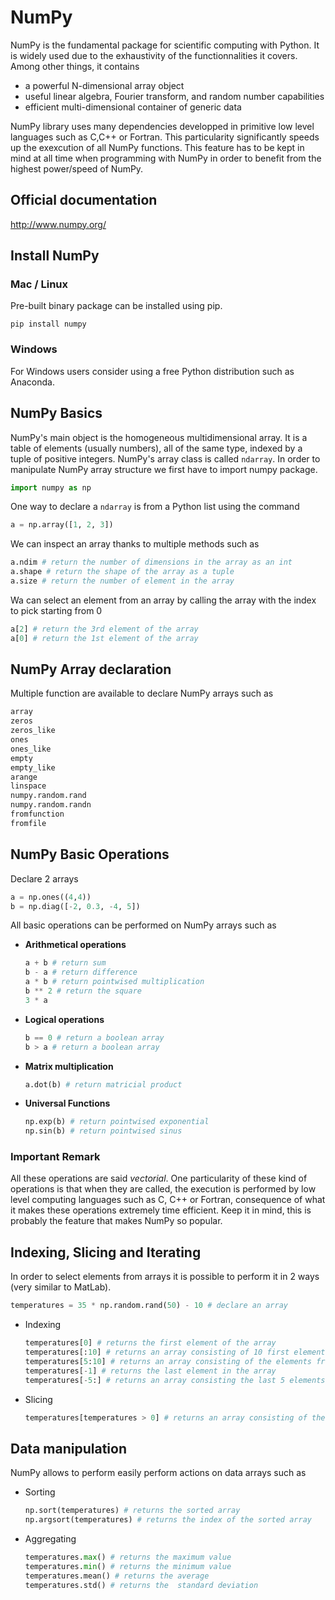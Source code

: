 # NumPy
NumPy is the fundamental package for scientific computing with Python. It is widely used due to the exhaustivity of the functionnalities it covers. Among other things, it contains
 - a powerful N-dimensional array object
 - useful linear algebra, Fourier transform, and random number capabilities
 - efficient multi-dimensional container of generic data

NumPy library uses many dependencies developped in primitive low level languages such as C,C++ or Fortran. This particularity significantly speeds up the exexcution of all NumPy functions. This feature has to be kept in mind at all time when programming with NumPy in order to benefit from the highest power/speed of NumPy.

## Official documentation
http://www.numpy.org/

## Install NumPy
### Mac / Linux
Pre-built binary package can be installed using pip.
```
pip install numpy
```

### Windows
For Windows users consider using a free Python distribution such as Anaconda.

## NumPy Basics
NumPy's main object is the homogeneous multidimensional array. It is a table of elements (usually numbers), all of the same type, indexed by a tuple of positive integers. NumPy's array class is called ```ndarray```. In order to manipulate NumPy array structure we first have to import numpy package.
```python
import numpy as np
```

One way to declare a ```ndarray``` is from a Python list using the command
```python
a = np.array([1, 2, 3])
```

We can inspect an array thanks to multiple methods such as
```python
a.ndim # return the number of dimensions in the array as an int
a.shape # return the shape of the array as a tuple
a.size # return the number of element in the array
```

Wa can select an element from an array by calling the array with the index to pick starting from 0
```python
a[2] # return the 3rd element of the array
a[0] # return the 1st element of the array
```

## NumPy Array declaration
Multiple function are available to declare NumPy arrays such as
```python
array
zeros
zeros_like
ones
ones_like
empty
empty_like
arange
linspace
numpy.random.rand
numpy.random.randn
fromfunction
fromfile
```

## NumPy Basic Operations
Declare 2 arrays
```python
a = np.ones((4,4))
b = np.diag([-2, 0.3, -4, 5])
```

All basic operations can be performed on NumPy arrays such as
 - **Arithmetical operations**
   ```python
   a + b # return sum
   b - a # return difference
   a * b # return pointwised multiplication
   b ** 2 # return the square
   3 * a
   ```
 - **Logical operations**
   ```python
   b == 0 # return a boolean array
   b > a # return a boolean array
   ```
 - **Matrix multiplication**
   ```python
   a.dot(b) # return matricial product
   ```
 - **Universal Functions**
   ```python
   np.exp(b) # return pointwised exponential
   np.sin(b) # return pointwised sinus
   ```
   
### Important Remark   
All these operations are said *vectorial*. One particularity of these kind of operations is that when they are called, the execution is performed by low level computing languages such as C, C++ or Fortran, consequence of what it makes these operations extremely time efficient. Keep it in mind, this is probably the feature that makes NumPy so popular.

## Indexing, Slicing and Iterating
In order to select elements from arrays it is possible to perform it in 2 ways (very similar to MatLab).
```python
temperatures = 35 * np.random.rand(50) - 10 # declare an array
```
 - Indexing
   ```python
   temperatures[0] # returns the first element of the array
   temperatures[:10] # returns an array consisting of 10 first elements of the initial array
   temperatures[5:10] # returns an array consisting of the elements from 5th to 9th of the initial array
   temperatures[-1] # returns the last element in the array 
   temperatures[-5:] # returns an array consisting the last 5 elements of the initial array
   ```
 - Slicing
   ```python
   temperatures[temperatures > 0] # returns an array consisting of the positive calues cf the initial array
   ```
## Data manipulation
NumPy allows to perform easily perform actions on data arrays such as
 - Sorting
   ```python
   np.sort(temperatures) # returns the sorted array
   np.argsort(temperatures) # returns the index of the sorted array
   ```
 - Aggregating
   ```python
   temperatures.max() # returns the maximum value
   temperatures.min() # returns the minimum value
   temperatures.mean() # returns the average
   temperatures.std() # returns the  standard deviation
   ```
   
